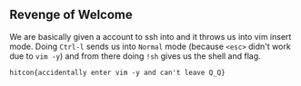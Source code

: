 ## Revenge of Welcome

We are basically given a account to ssh into and it throws us into vim insert mode. Doing `Ctrl-l` sends us into `Normal` mode (because `<esc>` didn't work due to `vim -y`) and from there doing `!sh` gives us the shell and flag.

`hitcon{accidentally enter vim -y and can't leave Q_Q}`
